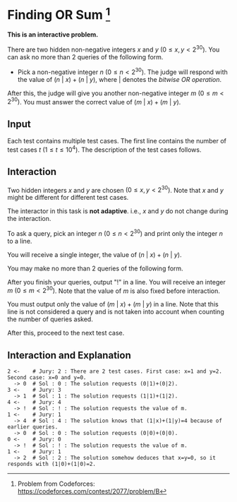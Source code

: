 # Finding OR Sum [^finding-or-sum]

**This is an interactive problem.**

There are two hidden non-negative integers $x$ and $y~(0 \leq x,y < 2^{30})$. 
You can ask no more than 2 queries of the following form.

* Pick a non-negative integer $n~(0 \leq n < 2^{30})$. 
The judge will respond with the value of $(n~|~x)+(n~|~y)$, 
where $|$ denotes the *bitwise OR operation*.

After this, the judge will give you another non-negative integer 
$m~(0 \leq m < 2^{30})$.
You must answer the correct value of $(m~|~x)+(m~|~y)$.

## Input

Each test contains multiple test cases. The first line contains the number 
of test cases $t~(1 \leq t \leq 10^4)$. The description of the test cases follows.

## Interaction
Two hidden integers $x$ and $y$ are chosen $(0 \leq x,y < 2^{30})$. 
Note that $x$ and $y$ might be different for different test cases.

The interactor in this task is **not adaptive**. i.e., $x$ and $y$ do not 
change during the interaction.

To ask a query, pick an integer $n~(0 \leq n < 2^{30})$ and print only the 
integer $n$ to a line.

You will receive a single integer, the value of $(n~|~x)+(n~|~y)$.

You may make no more than 2 queries of the following form.

After you finish your queries, output "!" in a line. You will receive an 
integer $m~(0 \leq m < 2^{30})$. 
Note that the value of $m$  is also fixed before interaction.

You must output only the value of $(m~|~x)+(m~|~y)$ in a line. 
Note that this line is not considered a query and is not taken into 
account when counting the number of queries asked.

After this, proceed to the next test case.

## Interaction and Explanation

    2 <-    # Jury: 2 : There are 2 test cases. First case: x=1 and y=2. Second case: x=0 and y=0.
      -> 0  # Sol : 0 : The solution requests (0|1)+(0|2).
    3 <-    # Jury: 3
      -> 1  # Sol : 1 : The solution requests (1|1)+(1|2).
    4 <-    # Jury: 4
      -> !  # Sol : ! : The solution requests the value of m.
    1 <-    # Jury: 1
      -> 4  # Sol : 4 : The solution knows that (1|x)+(1|y)=4 because of earlier queries.
      -> 0  # Sol : 0 : The solution requests (0|0)+(0|0).
    0 <-    # Jury: 0
      -> !  # Sol : ! : The solution requests the value of m.
    1 <-    # Jury: 1
      -> 2  # Sol : 2 : The solution somehow deduces that x=y=0, so it responds with (1|0)+(1|0)=2.

[^finding-or-sum]: Problem from Codeforces:
    https://codeforces.com/contest/2077/problem/B
